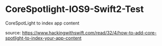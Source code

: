 # CoreSpotlight-IOS9-Swift2-Test
CoreSpotLight to index app content 

source: https://www.hackingwithswift.com/read/32/4/how-to-add-core-spotlight-to-index-your-app-content
